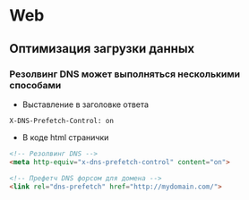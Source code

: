 # Web 

## Оптимизация загрузки данных 

### Резолвинг DNS может выполняться несколькими способами

* Выставление в заголовке ответа

```
X-DNS-Prefetch-Control: on
```

* В коде html странички

``` html
<!-- Резолвинг DNS -->
<meta http-equiv="x-dns-prefetch-control" content="on">

<!-- Префетч DNS форсом для домена -->
<link rel="dns-prefetch" href="http://mydomain.com/">
```
